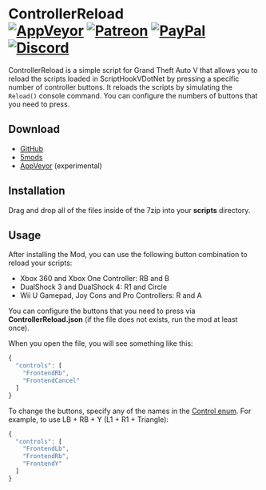 # ControllerReload<br>[![AppVeyor][appveyor-img]][appveyor-url] [![Patreon][patreon-img]][patreon-url] [![PayPal][paypal-img]][paypal-url] [![Discord][discord-img]][discord-url]

ControllerReload is a simple script for Grand Theft Auto V that allows you to reload the scripts loaded in ScriptHookVDotNet by pressing a specific number of controller buttons. It reloads the scripts by simulating the `Reload()` console command. You can configure the numbers of buttons that you need to press.

## Download

* [GitHub](https://github.com/justalemon/ControllerReload/releases)
* [5mods](https://www.gta5-mods.com/scripts/controllerreload)
* [AppVeyor](https://ci.appveyor.com/project/justalemon/controllerreload) (experimental)

## Installation

Drag and drop all of the files inside of the 7zip into your **scripts** directory.

## Usage

After installing the Mod, you can use the following button combination to reload your scripts:

* Xbox 360 and Xbox One Controller: RB and B
* DualShock 3 and DualShock 4: R1 and Circle
* Wii U Gamepad, Joy Cons and Pro Controllers: R and A

You can configure the buttons that you need to press via **ControllerReload.json** (if the file does not exists, run the mod at least once).

When you open the file, you will see something like this:

```js
{
  "controls": [
    "FrontendRb",
    "FrontendCancel"
  ]
}
```

To change the buttons, specify any of the names in the [Control enum](https://github.com/crosire/scripthookvdotnet/blob/main/source/scripting_v3/GTA/Control.cs). For example, to use LB + RB + Y (L1 + R1 + Triangle):

```js
{
  "controls": [
    "FrontendLb",
    "FrontendRb",
    "FrontendY"
  ]
}
```

[appveyor-img]: https://img.shields.io/appveyor/build/justalemon/controllerreload?label=appveyor
[appveyor-url]: https://ci.appveyor.com/project/justalemon/controllerreload
[patreon-img]: https://img.shields.io/badge/support-patreon-FF424D.svg
[patreon-url]: https://www.patreon.com/lemonchan
[paypal-img]: https://img.shields.io/badge/support-paypal-0079C1.svg
[paypal-url]: https://paypal.me/justalemon
[discord-img]: https://img.shields.io/badge/discord-join-7289DA.svg
[discord-url]: https://discord.gg/Cf6sspj
